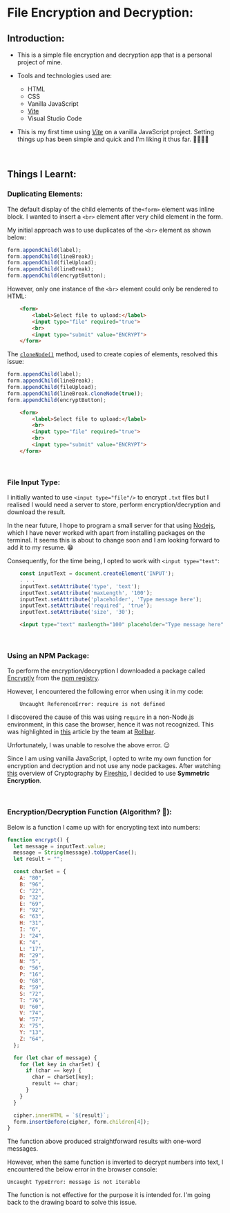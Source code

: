 # File Encryption and Decryption:

## Introduction:

- This is a simple file encryption and decryption app that is a personal project of mine.

- Tools and technologies used are:

  - HTML
  - CSS
  - Vanilla JavaScript
  - [Vite](https://vitejs.dev/)
  - Visual Studio Code

- This is my first time using _[Vite](https://vitejs.dev/)_ on a vanilla JavaScript
  project. Setting things up has been simple and quick and I'm liking it thus far. 👍🏽👍🏽

<br>

## Things I Learnt:

### Duplicating Elements:

The default display of the child elements of the`<form>` element was inline block.
I wanted to insert a `<br>` element after very child element in the form.

My initial approach was to use duplicates of the `<br>` element as shown below:

```javascript
form.appendChild(label);
form.appendChild(lineBreak);
form.appendChild(fileUpload);
form.appendChild(lineBreak);
form.appendChild(encryptButton);
```

However, only one instance of the `<br>` element could only be rendered to HTML:

```HTML
    <form>
        <label>Select file to upload:</label>
        <input type="file" required="true">
        <br>
        <input type="submit" value="ENCRYPT">
    </form>
```

The [`cloneNode()`](https://www.w3schools.com/jsrEF/met_node_clonenode.asp)
method, used to create copies of elements, resolved this issue:

```javascript
form.appendChild(label);
form.appendChild(lineBreak);
form.appendChild(fileUpload);
form.appendChild(lineBreak.cloneNode(true));
form.appendChild(encryptButton);
```

```HTML
    <form>
        <label>Select file to upload:</label>
        <br>
        <input type="file" required="true">
        <br>
        <input type="submit" value="ENCRYPT">
    </form>
```

<br>

### File Input Type:

I initially wanted to use `<input type="file"/>` to encrypt `.txt` files but I
realised I would need a server to store, perform encryption/decryption and
download the result.

In the near future, I hope to program a small server for that using
[Nodejs](https://nodejs.org/en), which I have never worked with apart from
installing packages on the terminal. It seems this is about to change soon and
I am looking forward to add it to my resume. 😁

Consequently, for the time being, I opted to work with `<input type="text"`:

```javascript
    const inputText = document.createElement('INPUT');
    . . .
    inputText.setAttribute('type', 'text');
    inputText.setAttribute('maxLength', '100');
    inputText.setAttribute('placeholder', 'Type message here');
    inputText.setAttribute('required', 'true');
    inputText.setAttribute('size', '30');
```

```HTML
    <input type="text" maxlength="100" placeholder="Type message here" required="true" size="30">
```

<br>

### Using an NPM Package:

To perform the encryption/decryption I downloaded a package called
[Encryptly](https://www.npmjs.com/package/encryptly?activeTab=readme)
from the [npm registry](https://www.npmjs.com/).

However, I encountered the following error when using it in my code:

```
    Uncaught ReferenceError: require is not defined
```

I discovered the cause of this was using `require` in a non-Node.js environment,
in this case the browser, hence it was not recognized. This was highlighted in
[this](https://rollbar.com/blog/referenceerror-require-is-not-defined-javascript/#)
article by the team at [Rollbar](https://rollbar.com/#).

Unfortunately, I was unable to resolve the above error. 😑

Since I am using vanilla JavaScript, I opted to write my own function for encryption
and decryption and not use any node packages. After watching [this](https://www.youtube.com/watch?v=NuyzuNBFWxQ)
overview of Cryptography by [Fireship](https://www.youtube.com/@Fireship),
I decided to use **Symmetric Encryption**.

<br>

### Encryption/Decryption Function (Algorithm? 🤔):

Below is a function I came up with for encrypting text into numbers:

```javascript
function encrypt() {
  let message = inputText.value;
  message = String(message).toUpperCase();
  let result = "";

  const charSet = {
    A: "80",
    B: "96",
    C: "22",
    D: "32",
    E: "69",
    F: "92",
    G: "63",
    H: "31",
    I: "6",
    J: "24",
    K: "4",
    L: "17",
    M: "29",
    N: "5",
    O: "56",
    P: "16",
    Q: "68",
    R: "59",
    S: "72",
    T: "76",
    U: "60",
    V: "74",
    W: "57",
    X: "75",
    Y: "13",
    Z: "64",
  };

  for (let char of message) {
    for (let key in charSet) {
      if (char == key) {
        char = charSet[key];
        result += char;
      }
    }
  }

  cipher.innerHTML = `${result}`;
  form.insertBefore(cipher, form.children[4]);
}
```

The function above produced straightforward results with one-word messages.

However, when the same function is inverted to decrypt numbers into text, I encountered the below error in the
browser console:

```
Uncaught TypeError: message is not iterable
```

The function is not effective for the purpose it is intended for. I'm going back to the drawing board to solve this issue.

